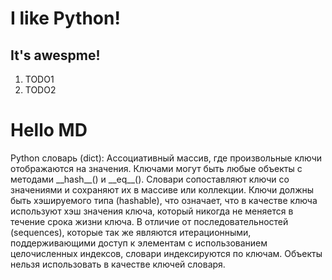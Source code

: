 # I like Python!
## It's awespme! 
1. TODO1
1. TODO2

<h1>Hello MD</h1>

<div>Python словарь (dict): Ассоциативный массив, где произвольные ключи отображаются на значения. Ключами могут быть любые объекты с методами __hash__() и __eq__().
Словари сопоставляют ключи со значениями и сохраняют их в массиве или коллекции.
Ключи должны быть хэшируемого типа (hashable), что означает, что в качестве ключа используют хэш значения ключа, который никогда не меняется в течение срока жизни ключа.
В отличие от последовательностей (sequences), которые так же являются итерационными, поддерживающими доступ к элементам с использованием целочисленных индексов, словари индексируются по ключам. Объекты нельзя использовать в качестве ключей словаря.

</div>